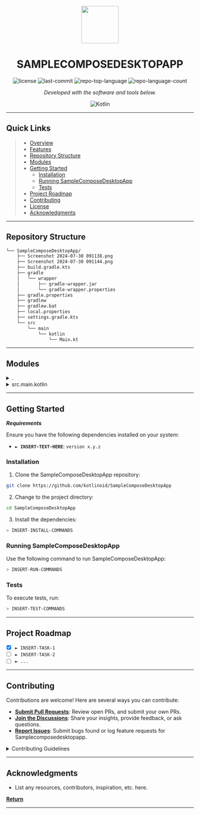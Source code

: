 <p align="center">
  <img src="https://img.icons8.com/external-tal-revivo-regular-tal-revivo/96/external-readme-is-a-easy-to-build-a-developer-hub-that-adapts-to-the-user-logo-regular-tal-revivo.png" width="100" />
</p>
<p align="center">
    <h1 align="center">SAMPLECOMPOSEDESKTOPAPP</h1>
</p>
<p align="center">
	<img src="https://img.shields.io/github/license/kotlinoid/SampleComposeDesktopApp?style=flat&color=0080ff" alt="license">
	<img src="https://img.shields.io/github/last-commit/kotlinoid/SampleComposeDesktopApp?style=flat&logo=git&logoColor=white&color=0080ff" alt="last-commit">
	<img src="https://img.shields.io/github/languages/top/kotlinoid/SampleComposeDesktopApp?style=flat&color=0080ff" alt="repo-top-language">
	<img src="https://img.shields.io/github/languages/count/kotlinoid/SampleComposeDesktopApp?style=flat&color=0080ff" alt="repo-language-count">
<p>
<p align="center">
		<em>Developed with the software and tools below.</em>
</p>
<p align="center">
	<img src="https://img.shields.io/badge/Kotlin-7F52FF.svg?style=flat&logo=Kotlin&logoColor=white" alt="Kotlin">
</p>
<hr>

##  Quick Links

> - [ Overview](#-overview)
> - [ Features](#-features)
> - [ Repository Structure](#-repository-structure)
> - [ Modules](#-modules)
> - [ Getting Started](#-getting-started)
>   - [ Installation](#-installation)
>   - [ Running SampleComposeDesktopApp](#-running-SampleComposeDesktopApp)
>   - [ Tests](#-tests)
> - [ Project Roadmap](#-project-roadmap)
> - [ Contributing](#-contributing)
> - [ License](#-license)
> - [ Acknowledgments](#-acknowledgments)

---

##  Repository Structure

```sh
└── SampleComposeDesktopApp/
    ├── Screenshot 2024-07-30 091138.png
    ├── Screenshot 2024-07-30 091144.png
    ├── build.gradle.kts
    ├── gradle
    │   └── wrapper
    │       ├── gradle-wrapper.jar
    │       └── gradle-wrapper.properties
    ├── gradle.properties
    ├── gradlew
    ├── gradlew.bat
    ├── local.properties
    ├── settings.gradle.kts
    └── src
        └── main
            └── kotlin
                └── Main.kt
```

---

##  Modules

<details closed><summary>.</summary>

| File                                                                                                        | Summary                                         |
| ---                                                                                                         | ---                                             |
| [settings.gradle.kts](https://github.com/kotlinoid/SampleComposeDesktopApp/blob/master/settings.gradle.kts) | HTTP error 401 for prompt `settings.gradle.kts` |
| [build.gradle.kts](https://github.com/kotlinoid/SampleComposeDesktopApp/blob/master/build.gradle.kts)       | HTTP error 401 for prompt `build.gradle.kts`    |
| [gradlew.bat](https://github.com/kotlinoid/SampleComposeDesktopApp/blob/master/gradlew.bat)                 | HTTP error 401 for prompt `gradlew.bat`         |

</details>

<details closed><summary>src.main.kotlin</summary>

| File                                                                                                | Summary                                             |
| ---                                                                                                 | ---                                                 |
| [Main.kt](https://github.com/kotlinoid/SampleComposeDesktopApp/blob/master/src/main/kotlin/Main.kt) | HTTP error 401 for prompt `src/main/kotlin/Main.kt` |

</details>

---

##  Getting Started

***Requirements***

Ensure you have the following dependencies installed on your system:

* **<code>► INSERT-TEXT-HERE</code>**: `version x.y.z`

###  Installation

1. Clone the SampleComposeDesktopApp repository:

```sh
git clone https://github.com/kotlinoid/SampleComposeDesktopApp
```

2. Change to the project directory:

```sh
cd SampleComposeDesktopApp
```

3. Install the dependencies:

```sh
> INSERT-INSTALL-COMMANDS
```

###  Running SampleComposeDesktopApp

Use the following command to run SampleComposeDesktopApp:

```sh
> INSERT-RUN-COMMANDS
```

###  Tests

To execute tests, run:

```sh
> INSERT-TEST-COMMANDS
```

---

##  Project Roadmap

- [X] `► INSERT-TASK-1`
- [ ] `► INSERT-TASK-2`
- [ ] `► ...`

---

##  Contributing

Contributions are welcome! Here are several ways you can contribute:

- **[Submit Pull Requests](https://github.com/kotlinoid/SampleComposeDesktopApp/blob/main/CONTRIBUTING.md)**: Review open PRs, and submit your own PRs.
- **[Join the Discussions](https://github.com/kotlinoid/SampleComposeDesktopApp/discussions)**: Share your insights, provide feedback, or ask questions.
- **[Report Issues](https://github.com/kotlinoid/SampleComposeDesktopApp/issues)**: Submit bugs found or log feature requests for Samplecomposedesktopapp.

<details closed>
    <summary>Contributing Guidelines</summary>

1. **Fork the Repository**: Start by forking the project repository to your GitHub account.
2. **Clone Locally**: Clone the forked repository to your local machine using a Git client.
   ```sh
   git clone https://github.com/kotlinoid/SampleComposeDesktopApp
   ```
3. **Create a New Branch**: Always work on a new branch, giving it a descriptive name.
   ```sh
   git checkout -b new-feature-x
   ```
4. **Make Your Changes**: Develop and test your changes locally.
5. **Commit Your Changes**: Commit with a clear message describing your updates.
   ```sh
   git commit -m 'Implemented new feature x.'
   ```
6. **Push to GitHub**: Push the changes to your forked repository.
   ```sh
   git push origin new-feature-x
   ```
7. **Submit a Pull Request**: Create a PR against the original project repository. Clearly describe the changes and their motivations.

Once your PR is reviewed and approved, it will be merged into the main branch.

</details>

---


##  Acknowledgments

- List any resources, contributors, inspiration, etc. here.

[**Return**](#-quick-links)

---
